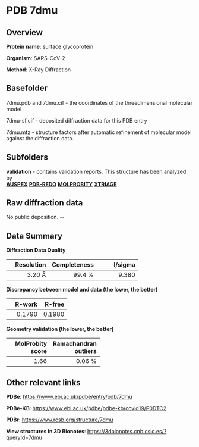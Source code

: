 # PDB 7dmu

## Overview

**Protein name**: surface glycoprotein

**Organism**: SARS-CoV-2

**Method**: X-Ray Diffraction



## Basefolder

7dmu.pdb and 7dmu.cif - the coordinates of the threedimensional molecular model

7dmu-sf.cif - deposited diffraction data for this PDB entry

7dmu.mtz - structure factors after automatic refinement of molecular model against the diffraction data.

## Subfolders





**validation** - contains validation reports. This structure has been analyzed by <br>[**AUSPEX**](https://github.com/thorn-lab/coronavirus_structural_task_force/tree/master/pdb/surface_glycoprotein/SARS-CoV-2/7dmu/validation/auspex) [**PDB-REDO**](https://github.com/thorn-lab/coronavirus_structural_task_force/tree/master/pdb/surface_glycoprotein/SARS-CoV-2/7dmu/validation/pdb-redo) [**MOLPROBITY**](https://github.com/thorn-lab/coronavirus_structural_task_force/tree/master/pdb/surface_glycoprotein/SARS-CoV-2/7dmu/validation/molprobity) [**XTRIAGE**](https://github.com/thorn-lab/coronavirus_structural_task_force/blob/master/pdb/surface_glycoprotein/SARS-CoV-2/7dmu/validation/Xtriage_output.log)  



## Raw diffraction data

No public deposition. --<br> 

## Data Summary
**Diffraction Data Quality**

|   | Resolution | Completeness| I/sigma |
|---|-------------:|----------------:|--------------:|
|   |3.20 Å|99.4  %|<img width=50/>9.380|

**Discrepancy between model and data (the lower, the better)**

|   | **R-work**| **R-free**   
|---|-------------:|----------------:|           
||  0.1790|  0.1980|

**Geometry validation (the lower, the better)**

|   |**MolProbity<br>score**| **Ramachandran<br>outliers** 
|---|-------------:|----------------:|
||  1.66|  0.06 %|

 

 



## Other relevant links 
**PDBe**:  https://www.ebi.ac.uk/pdbe/entry/pdb/7dmu

**PDBe-KB**: https://www.ebi.ac.uk/pdbe/pdbe-kb/covid19/P0DTC2 
 
**PDBr**: https://www.rcsb.org/structure/7dmu 

**View structures in 3D Bionotes**: https://3dbionotes.cnb.csic.es/?queryId=7dmu

